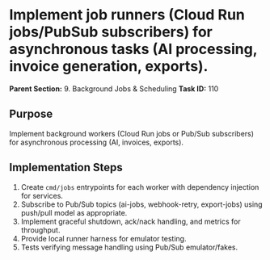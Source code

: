 # Implement job runners (Cloud Run jobs/PubSub subscribers) for asynchronous tasks (AI processing, invoice generation, exports).

**Parent Section:** 9. Background Jobs & Scheduling
**Task ID:** 110

## Purpose
Implement background workers (Cloud Run jobs or Pub/Sub subscribers) for asynchronous processing (AI, invoices, exports).

## Implementation Steps
1. Create `cmd/jobs` entrypoints for each worker with dependency injection for services.
2. Subscribe to Pub/Sub topics (ai-jobs, webhook-retry, export-jobs) using push/pull model as appropriate.
3. Implement graceful shutdown, ack/nack handling, and metrics for throughput.
4. Provide local runner harness for emulator testing.
5. Tests verifying message handling using Pub/Sub emulator/fakes.
